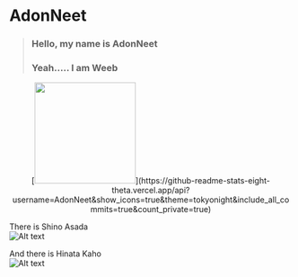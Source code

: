 # AdonNeet 

> ### Hello, my name is AdonNeet  
> ### Yeah..... I am Weeb  

<p align="center">
[<img src="https://github-readme-stats-eight-theta.vercel.app/api?username=AdonNeet&show_icons=true&theme=tokyonight&include_all_commits=true&count_private=true" height="180"/>](https://github-readme-stats-eight-theta.vercel.app/api?username=AdonNeet&show_icons=true&theme=tokyonight&include_all_commits=true&count_private=true)
</p>
<!--[<img src="https://github-readme-stats-eight-theta.vercel.app/api/top-langs/?username=AdonNeet&layout=compact&langs_count=8&theme=tokyonight" height="180"/>]([image2.png](https://github-readme-stats-eight-theta.vercel.app/api/top-langs/?username=AdonNeet&layout=compact&langs_count=8&theme=tokyonight)) -->
  
  
  
There is Shino Asada  
![Alt text](https://media.discordapp.net/attachments/736546127075213392/1052531677265670214/Sinon_85speed_640x360.gif "Shino Asada")

And there is Hinata Kaho  
![Alt text](https://cdn.discordapp.com/attachments/736546127075213392/1052519488819581040/HinataKaho_75speed.gif "Hinata Kaho")

